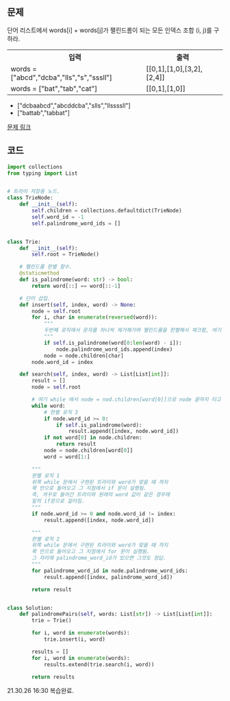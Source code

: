 ## 문제

단어 리스트에서 words[i] + words[j]가 팰린드롬이 되는 모든 인덱스 조합 (i, j)를 구하라. 

 <table>
	<th>입력</th>
	<th>출력</th>
	<tr><!-- 첫번째 줄 시작 -->
	    <td>words = ["abcd","dcba","lls","s","sssll"]</td>
	    <td>[[0,1],[1,0],[3,2],[2,4]]</td>
	</tr><!-- 첫번째 줄 끝 -->
	<tr><!-- 두번째 줄 시작 -->
	    <td>words = ["bat","tab","cat"]</td>
	    <td>[[0,1],[1,0]]</td>
	</tr><!-- 두번째 줄 끝 -->
    </table>

* ["dcbaabcd","abcddcba","slls","llssssll"]
* ["battab","tabbat"]

<a href="https://leetcode.com/problems/valid-palindrome/" target="_blank">문제 링크</a>

## 코드

```python
import collections
from typing import List


# 트라이 저장용 노드.
class TrieNode:
    def __init__(self):
        self.children = collections.defaultdict(TrieNode)
        self.word_id = -1
        self.palindrome_word_ids = []


class Trie:
    def __init__(self):
        self.root = TrieNode()

    # 펠린드롬 판별 함수.
    @staticmethod
    def is_palindrome(word: str) -> bool:
        return word[::] == word[::-1]

    # 단어 삽입.
    def insert(self, index, word) -> None:
        node = self.root
        for i, char in enumerate(reversed(word)):
            """
            두번째 로직에서 문자를 하나씩 제거해가며 팰린드롬을 판별해서 체크함, 여기 word 리스트를 잘라서 체크함 wordreverse 아님!!!!!!!
            """
            if self.is_palindrome(word[0:len(word) - i]):
                node.palindrome_word_ids.append(index)
            node = node.children[char]
        node.word_id = index

    def search(self, index, word) -> List[List[int]]:
        result = []
        node = self.root

        # 여기 while 에서 node = nod.children[word[0]]으로 node 끝까지 타고 가서 밑에 판별 로직 1, 2에서 끝점이랑 비교가 가능해짐.
        while word:
            # 판별 로직 3
            if node.word_id >= 0:
                if self.is_palindrome(word):
                    result.append([index, node.word_id])
            if not word[0] in node.children:
                return result
            node = node.children[word[0]]
            word = word[1:]

        """
        판별 로직 1 
        위쪽 while 문에서 구현된 트라이와 word가 맞을 때 까지
        쭉 안으로 들어오고 그 지점에서 if 문이 실행됨.
        즉, 꺼꾸로 들어간 트라이와 원래의 word 값이 같은 경우에
        밑의 if문으로 걸러짐. 
        """
        if node.word_id >= 0 and node.word_id != index:
            result.append([index, node.word_id])

        """
        판별 로직 2
        위쪽 while 문에서 구현된 트라이와 word가 맞을 때 까지
        쭉 안으로 들어오고 그 지점에서 for 문이 실행됨.
        그 자리에 palindrome_word_id가 있으면 그것도 정답. 
        """
        for palindrome_word_id in node.palindrome_word_ids:
            result.append([index, palindrome_word_id])

        return result


class Solution:
    def palindromePairs(self, words: List[str]) -> List[List[int]]:
        trie = Trie()

        for i, word in enumerate(words):
            trie.insert(i, word)

        results = []
        for i, word in enumerate(words):
            results.extend(trie.search(i, word))

        return results
```

21.30.26 16:30 복습완료. 